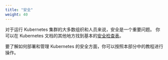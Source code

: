 ```yaml
---
title: "安全"
weight: 40
---
```

<!--
title: "Security"
weight: 40
-->

<!--
Security is an important concern for most organizations and people who run Kubernetes
clusters. You can find a basic [security checklist](/docs/concepts/security/security-checklist/) 
elsewhere in the Kubernetes documentation.

To learn how to deploy and manage security aspects of Kubernetes, you can follow the
tutorials in this section.
-->

对于运行 Kubernetes 集群的大多数组织和人员来说，安全是一个重要问题。
你可以在 Kubernetes 文档的其他地方找到基本的[安全检查表](/zh-cn/docs/concepts/security/security-checklist/)。

要了解如何部署和管理 Kubernetes 的安全方面，你可以按照本部分中的教程进行操作。